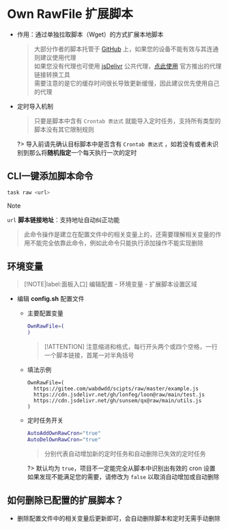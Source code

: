 # Own RawFile 扩展脚本
- 作用：通过单独拉取脚本（Wget）的方式扩展本地脚本

  > 大部分作者的脚本托管于 [GitHub](https://github.com) 上，如果您的设备不能有效与其连通则建议使用代理\
  > 如果您没有代理也可使用 [jsDelivr](https://www.jsdelivr.com/?docs=gh) 公共代理，[点此使用](https://www.jsdelivr.com/github) 官方推出的代理链接转换工具\
  > 需要注意的是它的缓存时间很长导致更新缓慢，因此建议优先使用自己的代理

- 定时导入机制

  > 只要是脚本中含有 `Crontab 表达式` 就能导入定时任务，支持所有类型的脚本没有其它限制规则

  ?> 导入前请先确认目标脚本中是否含有 `Crontab 表达式` ，如若没有或者未识别到那么将**随机指定**一个每天执行一次的定时

## CLI一键添加脚本命令

  ```bash
  task raw <url>
  ```
  > [!NOTE]
  > `url` **脚本链接地址**：支持地址自动纠正功能

  > 此命令操作是建立在配置文件中的相关变量上的，还需要理解相关变量的作用不能完全依靠此命令，例如此命令只能执行添加操作不能实现删除

## 环境变量

  > [!NOTE|label:面板入口]
  > 编辑配置 - 环境变量 - 扩展脚本设置区域

  - 编辑 **config.sh** 配置文件

    - 主要配置变量

      ```bash
      OwnRawFile=(
      )
      ```
      > [!ATTENTION]
      > 注意缩进和格式，每行开头两个或四个空格，一行一个脚本链接，首尾一对半角括号

    - 填法示例

      ```
      OwnRawFile=(
        https://gitee.com/wabdwdd/scipts/raw/master/example.js
        https://cdn.jsdelivr.net/gh/lonfeg/loon@raw/main/test.js
        https://cdn.jsdelivr.net/gh/sunsem/qx@raw/main/utils.js
      )
      ```

    - 定时任务开关

      ```bash
      AutoAddOwnRawCron="true"
      AutoDelOwnRawCron="true"
      ```

      > 分别代表自动增加新的定时任务和自动删除已失效的定时任务

      ?> 默认均为 `true`，项目不一定能完全从脚本中识别出有效的 cron 设置\
        如果发现不能满足您的需要，请修改为 `false` 以取消自动增加或自动删除

## 如何删除已配置的扩展脚本？ <!-- {docsify-ignore} -->

  - 删除配置文件中的相关变量后更新即可，会自动删除脚本和定时无需手动删除